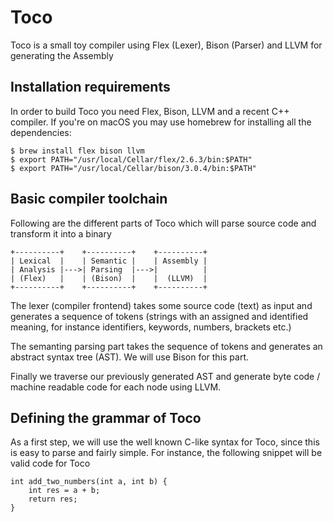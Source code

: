# Toco
Toco is a small toy compiler using Flex (Lexer), Bison (Parser) and LLVM for generating the Assembly

## Installation requirements
In order to build Toco you need Flex, Bison, LLVM and a recent C++ compiler. If
you're on macOS you may use homebrew for installing all the dependencies:

    $ brew install flex bison llvm
    $ export PATH="/usr/local/Cellar/flex/2.6.3/bin:$PATH"
    $ export PATH="/usr/local/Cellar/bison/3.0.4/bin:$PATH"

## Basic compiler toolchain
Following are the different parts of Toco which will parse source code and
transform it into a binary

    +----------+    +----------+    +----------+
    | Lexical  |    | Semantic |    | Assembly |
    | Analysis |--->| Parsing  |--->|          |
    | (Flex)   |    | (Bison)  |    |  (LLVM)  |
    +----------+    +----------+    +----------+

The lexer (compiler frontend) takes some source code (text) as input and
generates a sequence of tokens (strings with an assigned and identified
meaning, for instance identifiers, keywords, numbers, brackets etc.)

The semanting parsing part takes the sequence of tokens and generates an
abstract syntax tree (AST). We will use Bison for this part.

Finally we traverse our previously generated AST and generate byte code /
machine readable code for each node using LLVM.

## Defining the grammar of Toco
As a first step, we will use the well known C-like syntax for Toco, since this
is easy to parse and fairly simple. For instance, the following snippet will be
valid code for Toco

    int add_two_numbers(int a, int b) {
        int res = a + b;
        return res;
    }

